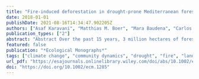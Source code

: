 ```yaml
---
title: "Fire-induced deforestation in drought-prone Mediterranean forests: drivers and unknowns from leaves to communities"
date: 2018-01-01
publishDate: 2021-08-16T14:34:47.902205Z
authors: ["Asaf Karavani", "Matthias M. Boer", "Mara Baudena", "Carlos Colinas", "Rubén Díaz-Sierra", "Jesús Pemán", "Martín de Luis", "Álvaro Enríquez-de-Salamanca", "Víctor Resco de Dios"]
publication_types: ["2"]
abstract: "Abstract Over the past 15 years, 3 million hectares of forests have been converted into shrublands or grasslands in the Mediterranean countries of the European Union. Fire and drought are the main drivers underlying this deforestation. Here we present a conceptual framework for the process of fire-induced deforestation based on the interactive effects of fire and drought across three hierarchical scales: resistance in individuals, resilience in populations, and transitions to a new state. At the individual plant level, we review the traits that confer structural and physiological resistance, as well as allow for resprouting capacity: deforestation can be initiated when established individuals succumb to fire. After individuals perish, the second step toward deforestation requires a limited resilience from the population, that is, a reduced ability of that species to regenerate after fire. If individuals die after fire and the population fails to recover, then a transition to a new state will occur. We document trade-offs between drought survival and fire survival, as embolism resistance is negatively correlated with fire tolerance in conifers and leaf shedding or drought deciduousness, a process that decreases water consumption at the peak of the dry season, temporally increases crown flammability. Propagule availability and establishment control resilience after mortality, but different hypotheses make contrasting predictions on the drivers of post-fire establishment. Mycorrhizae play an additional role in modulating the response by favoring recovery through amelioration of the nutritional and water status of resprouts and new germinants. So far, resprouter species such as oaks have provided a buffer against deforestation in forests dominated by obligate seeder trees, when present in high enough density in the understory. While diversifying stands with resprouters is often reported as advantageous for building resilience, important knowledge gaps exist on how floristic composition interacts with stand flammability and on the “resprouter exhaustion syndrome,” a condition where pre-fire drought stress, or short fire return intervals, seriously restrict post-fire resprouting. Additional attention should be paid to the onset of novel fire environments in previously fire-free environments, such as high altitude forests, and management actions need to accommodate this complexity to sustain Mediterranean forests under a changing climate."
featured: false
publication: "*Ecological Monographs*"
tags: ["climate change", "community dynamics", "drought", "fire", "land degradation", "Mediterranean forests", "state and transition", "stress physiology"]
url_pdf: "https://esajournals.onlinelibrary.wiley.com/doi/abs/10.1002/ecm.1285"
doi: "https://doi.org/10.1002/ecm.1285"
---
```


